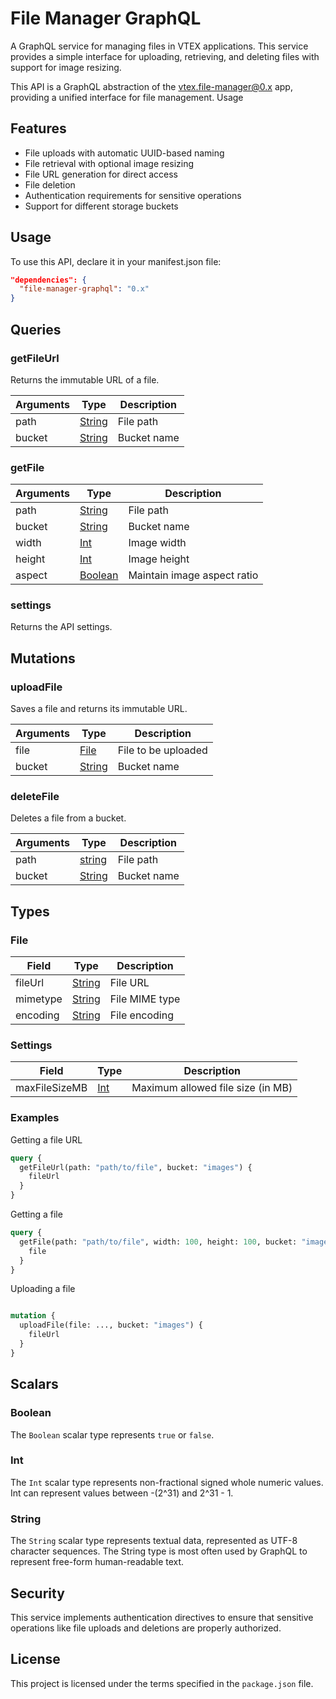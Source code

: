# File Manager GraphQL

A GraphQL service for managing files in VTEX applications. This service provides a simple interface for uploading, retrieving, and deleting files with support for image resizing.

This API is a GraphQL abstraction of the [vtex.file-manager@0.x](https://github.com/vtex/file-manager) app, providing a unified interface for file management.
Usage

## Features

- File uploads with automatic UUID-based naming
- File retrieval with optional image resizing
- File URL generation for direct access
- File deletion
- Authentication requirements for sensitive operations
- Support for different storage buckets


## Usage
To use this API, declare it in your manifest.json file:

```JSON
"dependencies": {
  "file-manager-graphql": "0.x"
}
```

## Queries

### getFileUrl
Returns the immutable URL of a file.

| Arguments | Type | Description |
| --- | --- | --- |
| path | [String](#string) | File path |
| bucket | [String](#string) |  Bucket name |

### getFile

| Arguments | Type | Description |
| --- | --- | --- |
| path | [String](#string) | File path |
| bucket | [String](#string) |  Bucket name |
| width | [Int](#int) |  Image width |
| height | [Int](#int) |  Image height |
| aspect | [Boolean](#boolean) |  Maintain image aspect ratio |


### settings
Returns the API settings.

## Mutations

### uploadFile
Saves a file and returns its immutable URL.

| Arguments | Type | Description |
| --- | --- | --- |
| file | [File](#file) | File to be uploaded |
| bucket | [String](#string) |  Bucket name |



### deleteFile
Deletes a file from a bucket.

| Arguments | Type | Description |
| --- | --- | --- |
| path | [string](#string) | File path |
| bucket | [String](#string) |  Bucket name |


## Types

### File

| Field | Type | Description |
| --- | --- | --- |
| fileUrl | [String](#string) | File URL |
| mimetype | [String](#string) |  File MIME type |
| encoding | [String](#string) |  File encoding |

### Settings

| Field | Type | Description |
| --- | --- | --- |
| maxFileSizeMB | [Int](#int) | Maximum allowed file size (in MB) |


### Examples

Getting a file URL

```graphql
query {
  getFileUrl(path: "path/to/file", bucket: "images") {
    fileUrl
  }
}
```

Getting a file

```graphql
query {
  getFile(path: "path/to/file", width: 100, height: 100, bucket: "images") {
    file
  }
}
```

Uploading a file

```graphql

mutation {
  uploadFile(file: ..., bucket: "images") {
    fileUrl
  }
}
```

## Scalars

### Boolean

The `Boolean` scalar type represents `true` or `false`.

### Int

The `Int` scalar type represents non-fractional signed whole numeric values. Int can represent values between -(2^31) and 2^31 - 1.

### String

The `String` scalar type represents textual data, represented as UTF-8 character sequences. The String type is most often used by GraphQL to represent free-form human-readable text.

## Security

This service implements authentication directives to ensure that sensitive operations like file uploads and deletions are properly authorized.

## License

This project is licensed under the terms specified in the `package.json` file.